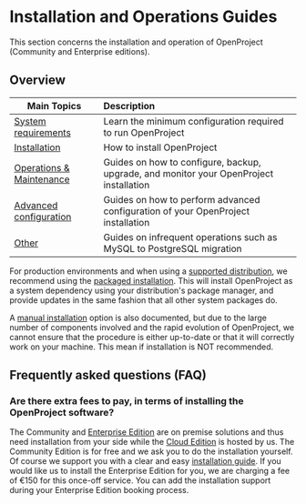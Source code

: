 # Installation and Operations Guides

This section concerns the installation and operation of OpenProject (Community and Enterprise editions).

## Overview

| Main Topics | Description |
| ----------- | :---------- |
| [System requirements](system-requirements) | Learn the minimum configuration required to run OpenProject |
| [Installation](installation/) | How to install OpenProject |
| [Operations & Maintenance](operation/) | Guides on how to configure, backup, upgrade, and monitor your OpenProject installation |
| [Advanced configuration](configuration/) | Guides on how to perform advanced configuration of your OpenProject installation |
| [Other](misc/) | Guides on infrequent operations such as MySQL to PostgreSQL migration |

For production environments and when using a [supported distribution](system-requirements), we recommend using the [packaged installation](installation/packaged/). This will install OpenProject as a system dependency using your distribution's package manager, and provide updates in the same fashion that all other system packages do.

A [manual installation](installation/manual) option is also documented, but due to the large number of components involved and the rapid evolution of OpenProject, we cannot ensure that the procedure is either up-to-date or that it will correctly work on your machine. This mean if installation is NOT recommended.

## Frequently asked questions (FAQ)

### Are there extra fees to pay, in terms of installing the OpenProject software?

The Community and [Enterprise Edition](https://www.openproject.org/enterprise-edition/) are on premise solutions and thus need installation from your side while the [Cloud Edition](https://www.openproject.org/hosting/) is hosted by us. The Community Edition is for free and we ask you to do the installation yourself. Of course we support you with a clear and easy [installation guide](https://www.openproject.org/download-and-installation/). If you would like us to install the Enterprise Edition for you, we are charging a fee of €150 for this once-off service. You can add the installation support during your Enterprise Edition booking process.
